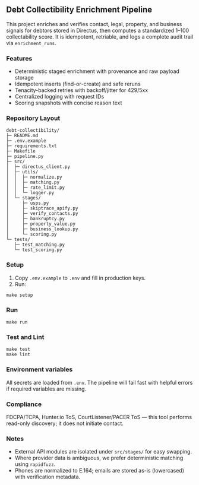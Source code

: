 ## Debt Collectibility Enrichment Pipeline

This project enriches and verifies contact, legal, property, and business signals for debtors stored in Directus, then computes a standardized 1–100 collectability score. It is idempotent, retriable, and logs a complete audit trail via `enrichment_runs`.

### Features
- Deterministic staged enrichment with provenance and raw payload storage
- Idempotent inserts (find-or-create) and safe reruns
- Tenacity-backed retries with backoff/jitter for 429/5xx
- Centralized logging with request IDs
- Scoring snapshots with concise reason text

### Repository Layout
```
debt-collectibility/
├─ README.md
├─ .env.example
├─ requirements.txt
├─ Makefile
├─ pipeline.py
├─ src/
│  ├─ directus_client.py
│  ├─ utils/
│  │  ├─ normalize.py
│  │  ├─ matching.py
│  │  ├─ rate_limit.py
│  │  └─ logger.py
│  └─ stages/
│     ├─ usps.py
│     ├─ skiptrace_apify.py
│     ├─ verify_contacts.py
│     ├─ bankruptcy.py
│     ├─ property_value.py
│     ├─ business_lookup.py
│     └─ scoring.py
└─ tests/
   ├─ test_matching.py
   └─ test_scoring.py
```

### Setup
1. Copy `.env.example` to `.env` and fill in production keys.
2. Run:
```
make setup
```

### Run
```
make run
```

### Test and Lint
```
make test
make lint
```

### Environment variables
All secrets are loaded from `.env`. The pipeline will fail fast with helpful errors if required variables are missing.

### Compliance
FDCPA/TCPA, Hunter.io ToS, CourtListener/PACER ToS — this tool performs read-only discovery; it does not initiate contact.

### Notes
- External API modules are isolated under `src/stages/` for easy swapping.
- Where provider data is ambiguous, we prefer deterministic matching using `rapidfuzz`.
- Phones are normalized to E.164; emails are stored as-is (lowercased) with verification metadata.


